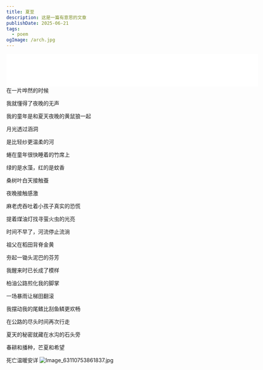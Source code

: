 ```yaml
---
title: 夏至
description: 这是一篇有意思的文章
publishDate: 2025-06-21
tags:
  - poem
ogImage: /arch.jpg
---
```

<iframe frameborder="no" border="0" marginwidth="0" marginheight="0" width=666 height=86 src="//music.163.com/outchain/player?type=2&id=541036&auto=0&height=66"></iframe>
在一片哗然的时候

我就懂得了夜晚的无声

我的童年是和夏天夜晚的黄鼠狼一起

月光透过涵洞

是比轻纱更温柔的河

蜷在童年很快睡着的竹席上

绿的是水藻，红的是蚊香

桑树叶白天接触蚕

夜晚接触感激

麻老虎吞吐着小孩子真实的恐慌

提着煤油灯找寻萤火虫的光亮

时间不早了，河流停止流淌

祖父在稻田背脊金黄

夯起一锄头泥巴的芬芳

我醒来时已长成了模样

柏油公路煎化我的脚掌

一场暴雨让梯田翻滚

我摆动我的尾鳍比刮鱼鳞更欢畅

在公路的尽头时间再次行走

夏天的秘密就藏在水沟的石头旁

春耕和播种，芒夏和希望

死亡温暖安详
![Image_63110753861837.jpg](https://roim-picx-9nr.pages.dev/rest/77oPGuK.jpeg)



